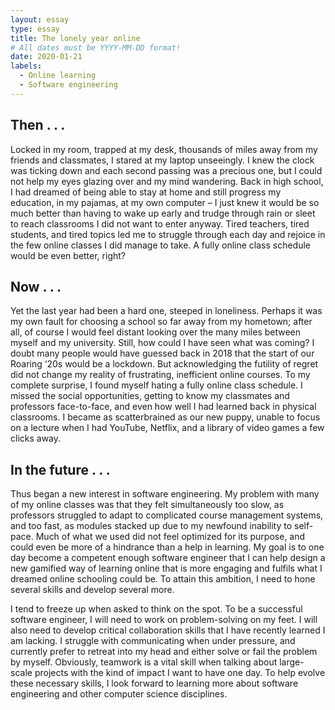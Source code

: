 ```yaml
---
layout: essay
type: essay
title: The lonely year online
# All dates must be YYYY-MM-DD format!
date: 2020-01-21
labels:
  - Online learning
  - Software engineering
---
```


## Then . . .

Locked in my room, trapped at my desk, thousands of miles away from my friends and classmates, I stared at my laptop unseeingly. I knew the clock was ticking down and each second passing was a precious one, but I could not help my eyes glazing over and my mind wandering. Back in high school, I had dreamed of being able to stay at home and still progress my education, in my pajamas, at my own computer – I just knew it would be so much better than having to wake up early and trudge through rain or sleet to reach classrooms I did not want to enter anyway. Tired teachers, tired students, and tired topics led me to struggle through each day and rejoice in the few online classes I did manage to take. A fully online class schedule would be even better, right? 

## Now . . .

Yet the last year had been a hard one, steeped in loneliness. Perhaps it was my own fault for choosing a school so far away from my hometown; after all, of course I would feel distant looking over the many miles between myself and my university. Still, how could I have seen what was coming? I doubt many people would have guessed back in 2018 that the start of our Roaring ‘20s would be a lockdown. But acknowledging the futility of regret did not change my reality of frustrating, inefficient online courses. To my complete surprise, I found myself hating a fully online class schedule. I missed the social opportunities, getting to know my classmates and professors face-to-face, and even how well I had learned back in physical classrooms. I became as scatterbrained as our new puppy, unable to focus on a lecture when I had YouTube, Netflix, and a library of video games a few clicks away.

## In the future . . .

Thus began a new interest in software engineering. My problem with many of my online classes was that they felt simultaneously too slow, as professors struggled to adapt to complicated course management systems, and too fast, as modules stacked up due to my newfound inability to self-pace. Much of what we used did not feel optimized for its purpose, and could even be more of a hindrance than a help in learning. My goal is to one day become a competent enough software engineer that I can help design a new gamified way of learning online that is more engaging and fulfils what I dreamed online schooling could be. To attain this ambition, I need to hone several skills and develop several more.

I tend to freeze up when asked to think on the spot. To be a successful software engineer, I will need to work on problem-solving on my feet. I will also need to develop critical collaboration skills that I have recently learned I am lacking. I struggle with communicating when under pressure, and currently prefer to retreat into my head and either solve or fail the problem by myself. Obviously, teamwork is a vital skill when talking about large-scale projects with the kind of impact I want to have one day. To help evolve these necessary skills, I look forward to learning more about software engineering and other computer science disciplines. 



